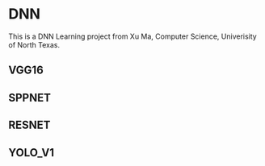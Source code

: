 # DNN
This is a DNN Learning project from Xu Ma, Computer Science, Univerisity of North Texas.

## VGG16
## SPPNET
## RESNET
## YOLO_V1


